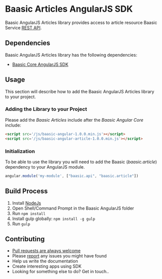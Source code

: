 # Baasic Articles AngularJS SDK

Baasic AngularJS Articles library provides access to article resource Baasic Service [REST API](https://api.baasic.com/vX).

## Dependencies

Baasic AngularJS Articles library has the following dependencies:

* [Baasic Core AngularJS SDK](../../../baasic-sdk-angularjs-core)

## Usage

This section will describe how to add the Baasic AngularJS Articles library to your project.

### Adding the Library to your Project

Please add the _Baasic Articles_ include after the _Baasic Angular Core_ include:

```html
<script src='/js/baasic-angular-1.0.0.min.js'></script>
<script src='/js/baasic-angular-article-1.0.0.min.js'></script>
```
### Initialization

To be able to use the library you will need to add the Baasic (_baasic.article_) dependency to your AngularJS module.

```javascript
angular.module('my-module', ["baasic.api", "baasic.article"])
```

## Build Process

1. Install [NodeJs](http://nodejs.org/download/)
2. Open Shell/Command Prompt in the Baasic AngularJS folder
3. Run `npm install`
4. Install gulp globally: `npm install -g gulp`
5. Run `gulp`

## Contributing

* [Pull requests are always welcome](../../../baasic-sdk-angularjs-articles/pulls)
* Please [report](../../../baasic-sdk-angularjs-articles/issues) any issues you might have found
* Help us write the documentation
* Create interesting apps using SDK
* Looking for something else to do? Get in touch..
